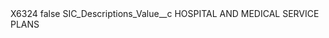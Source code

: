 <?xml version="1.0" encoding="UTF-8"?>
<CustomMetadata xmlns="http://soap.sforce.com/2006/04/metadata" xmlns:xsi="http://www.w3.org/2001/XMLSchema-instance" xmlns:xsd="http://www.w3.org/2001/XMLSchema">
    <label>X6324</label>
    <protected>false</protected>
    <values>
        <field>SIC_Descriptions_Value__c</field>
        <value xsi:type="xsd:string">HOSPITAL AND MEDICAL SERVICE PLANS</value>
    </values>
</CustomMetadata>
